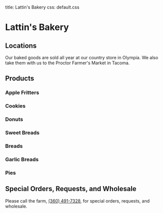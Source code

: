 title: Lattin's Bakery
css: default.css

# Lattin's Bakery

## Locations

Our baked goods are sold all year at our country store in Olympia.
We also take them with us to the Proctor Farmer's Market in Tacoma.

## Products

### Apple Fritters

### Cookies

### Donuts

### Sweet Breads

### Breads

### Garlic Breads

### Pies

## Special Orders, Requests, and Wholesale

Please call the farm, [(360) 491-7328](tel:+1-360-491-7328), for special orders, requests, and wholesale.

